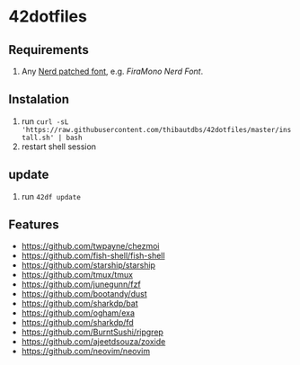 # 42dotfiles

## Requirements

1. Any [Nerd patched font](https://www.nerdfonts.com/), e.g. *FiraMono Nerd Font*.

## Instalation

1. run ``` curl -sL 'https://raw.githubusercontent.com/thibautdbs/42dotfiles/master/install.sh' | bash ```
2. restart shell session

## update

1. run ```42df update```

## Features

- https://github.com/twpayne/chezmoi
- https://github.com/fish-shell/fish-shell
- https://github.com/starship/starship
- https://github.com/tmux/tmux
- https://github.com/junegunn/fzf
- https://github.com/bootandy/dust
- https://github.com/sharkdp/bat
- https://github.com/ogham/exa
- https://github.com/sharkdp/fd
- https://github.com/BurntSushi/ripgrep
- https://github.com/ajeetdsouza/zoxide
- https://github.com/neovim/neovim
